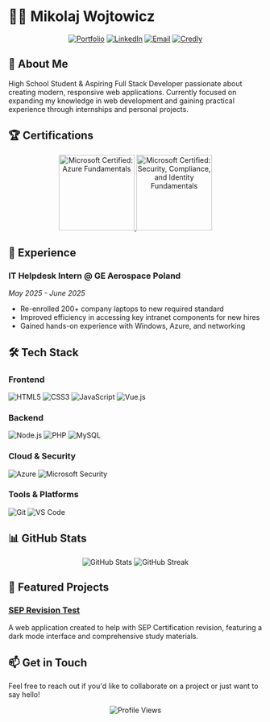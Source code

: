 # 👨‍💻 Mikolaj Wojtowicz

<div align="center">
  
  [![Portfolio](https://img.shields.io/badge/Portfolio-wojtowicz.dev-000000?style=for-the-badge&logo=About.me&logoColor=white)](https://wojtowicz.dev)
  [![LinkedIn](https://img.shields.io/badge/LinkedIn-Mikolaj_Wojtowicz-0077B5?style=for-the-badge&logo=linkedin&logoColor=white)](https://linkedin.com/in/mikolaj-wojtowicz)
  [![Email](https://img.shields.io/badge/Email-contact@wojtowicz.dev-D14836?style=for-the-badge&logo=gmail&logoColor=white)](mailto:contact@wojtowicz.dev)
  [![Credly](https://img.shields.io/badge/Credly-Certifications-FF6B00?style=for-the-badge&logo=credly&logoColor=white)](https://www.credly.com/users/mikolaj-wojtowicz)

</div>

## 🚀 About Me

High School Student & Aspiring Full Stack Developer passionate about creating modern, responsive web applications. Currently focused on expanding my knowledge in web development and gaining practical experience through internships and personal projects.

## 🏆 Certifications

<div align="center">
  <a href="https://www.credly.com/users/mikolaj-wojtowicz">
    <img src="https://images.credly.com/size/680x680/images/00634f82-b07f-4bbd-a6bb-53de397fc3a6/image.png" alt="Microsoft Certified: Azure Fundamentals" width="150"/>
    <img src="https://images.credly.com/size/680x680/images/0e284c3f-5164-4b21-8660-0d84737941bc/image.png" alt="Microsoft Certified: Security, Compliance, and Identity Fundamentals" width="150"/>
  </a>
</div>

## 💼 Experience

### IT Helpdesk Intern @ GE Aerospace Poland
*May 2025 - June 2025*
- Re-enrolled 200+ company laptops to new required standard
- Improved efficiency in accessing key intranet components for new hires
- Gained hands-on experience with Windows, Azure, and networking

## 🛠️ Tech Stack

### Frontend
![HTML5](https://img.shields.io/badge/HTML5-E34F26?style=for-the-badge&logo=html5&logoColor=white)
![CSS3](https://img.shields.io/badge/CSS3-1572B6?style=for-the-badge&logo=css3&logoColor=white)
![JavaScript](https://img.shields.io/badge/JavaScript-F7DF1E?style=for-the-badge&logo=javascript&logoColor=black)
![Vue.js](https://img.shields.io/badge/Vue.js-4FC08D?style=for-the-badge&logo=vue.js&logoColor=white)

### Backend
![Node.js](https://img.shields.io/badge/Node.js-339933?style=for-the-badge&logo=nodedotjs&logoColor=white)
![PHP](https://img.shields.io/badge/PHP-777BB4?style=for-the-badge&logo=php&logoColor=white)
![MySQL](https://img.shields.io/badge/MySQL-4479A1?style=for-the-badge&logo=mysql&logoColor=white)

### Cloud & Security
![Azure](https://img.shields.io/badge/Azure-0078D4?style=for-the-badge&logo=microsoft-azure&logoColor=white)
![Microsoft Security](https://img.shields.io/badge/Microsoft_Security-0078D4?style=for-the-badge&logo=microsoft&logoColor=white)

### Tools & Platforms
![Git](https://img.shields.io/badge/Git-F05032?style=for-the-badge&logo=git&logoColor=white)
![VS Code](https://img.shields.io/badge/VS_Code-007ACC?style=for-the-badge&logo=visual-studio-code&logoColor=white)

## 📊 GitHub Stats

<div align="center">
  <img src="https://github-readme-stats.vercel.app/api?username=not-mikolaj&show_icons=true&theme=dark&hide_border=true" alt="GitHub Stats" />
  <img src="https://github-readme-streak-stats.herokuapp.com/?user=not-mikolaj&theme=dark&hide_border=true" alt="GitHub Streak" />
</div>

## 🌟 Featured Projects

### [SEP Revision Test](https://github.com/not-mikolaj/SEP)
A web application created to help with SEP Certification revision, featuring a dark mode interface and comprehensive study materials.

## 📫 Get in Touch

Feel free to reach out if you'd like to collaborate on a project or just want to say hello!

<div align="center">
  <img src="https://komarev.com/ghpvc/?username=not-mikolaj&color=blueviolet" alt="Profile Views" />
</div> 
